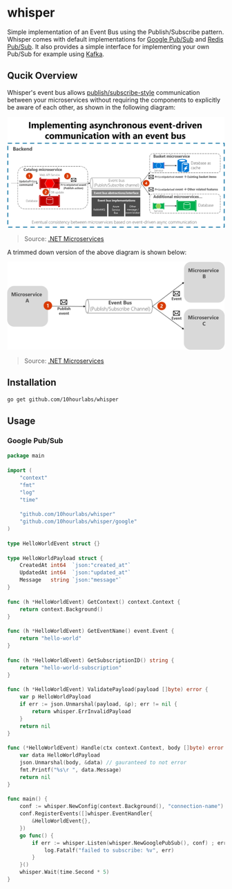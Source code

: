 # whisper

Simple implementation of an Event Bus using the Publish/Subscribe pattern. Whisper comes with default implementations for [Google Pub/Sub](https://cloud.google.com/pubsub/docs/overview) and [Redis Pub/Sub](https://redis.io/docs/manual/pubsub/). It also provides a simple interface for implementing your own Pub/Sub for example using [Kafka](https://kafka.apache.org/documentation/).

## Qucik Overview

Whisper's event bus allows [publish/subscribe-style](https://en.wikipedia.org/wiki/Publish%E2%80%93subscribe_pattern) communication between your microservices without requiring the components to explicitly be aware of each other, as shown in the following diagram:

![event-pubsub](./event-driven-communication.png)
> Source: [.NET Microservices](https://docs.microsoft.com/en-us/dotnet/architecture/microservices/)

A trimmed down version of the above diagram is shown below:

![pubsub-basic](./publish-subscribe-basics.png)
> Source: [.NET Microservices](https://docs.microsoft.com/en-us/dotnet/architecture/microservices/)

## Installation

```bash
go get github.com/10hourlabs/whisper
```

## Usage

### Google Pub/Sub

```go
package main

import (
    "context"
    "fmt"
    "log"
    "time"

    "github.com/10hourlabs/whisper"
    "github.com/10hourlabs/whisper/google"
)

type HelloWorldEvent struct {}

type HelloWorldPayload struct {
	CreatedAt int64  `json:"created_at"`
	UpdatedAt int64  `json:"updated_at"`
	Message   string `json:"message"`
}

func (h *HelloWorldEvent) GetContext() context.Context {
	return context.Background()
}

func (h *HelloWorldEvent) GetEventName() event.Event {
	return "hello-world"
}

func (h *HelloWorldEvent) GetSubscriptionID() string {
	return "hello-world-subscription"
}

func (h *HelloWorldEvent) ValidatePayload(payload []byte) error {
	var p HelloWorldPayload
	if err := json.Unmarshal(payload, &p); err != nil {
		return whisper.ErrInvalidPayload
	}
	return nil
}

func (*HelloWorldEvent) Handle(ctx context.Context, body []byte) error {
	var data HelloWorldPayload
	json.Unmarshal(body, &data) // gauranteed to not error
	fmt.Printf("%s\r ", data.Message)
	return nil
}

func main() {
    conf := whisper.NewConfig(context.Background(), "connection-name")
    conf.RegisterEvents([]whisper.EventHandler{
        &HelloWorldEvent{},
    })
    go func() {
        if err := whisper.Listen(whisper.NewGooglePubSub(), conf) ; err != nil {
            log.Fatalf("failed to subscribe: %v", err)
        }       
    }()
    whisper.Wait(time.Second * 5)
}
```
